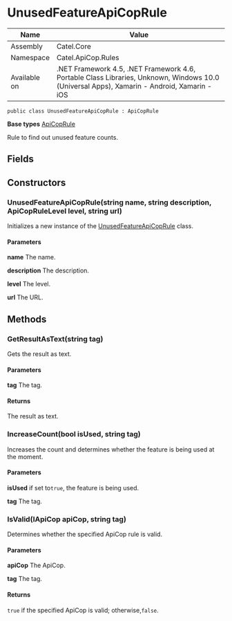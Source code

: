 

# UnusedFeatureApiCopRule

Name|Value
---|---
Assembly|Catel.Core
Namespace|Catel.ApiCop.Rules
Available on|.NET Framework 4.5, .NET Framework 4.6, Portable Class Libraries, Unknown, Windows 10.0 (Universal Apps), Xamarin - Android, Xamarin - iOS

```
public class UnusedFeatureApiCopRule : ApiCopRule
```

**Base types**
[ApiCopRule](/Catel.Core\Catel\ApiCop\ApiCopRule.md)


Rule to find out unused feature counts.



## Fields

## Constructors

### UnusedFeatureApiCopRule(string name, string description, ApiCopRuleLevel level, string url)

Initializes a new instance of the [UnusedFeatureApiCopRule](#) class.

#### Parameters

**name**
The name.

**description**
The description.

**level**
The level.

**url**
The URL.



## Methods

### GetResultAsText(string tag)

Gets the result as text.

#### Parameters

**tag**
The tag.

#### Returns

The result as text.



### IncreaseCount(bool isUsed, string tag)

Increases the count and determines whether the feature is being used at the moment.

#### Parameters

**isUsed**
if set to`true`, the feature is being used.

**tag**
The tag.



### IsValid(IApiCop apiCop, string tag)

Determines whether the specified ApiCop rule is valid.

#### Parameters

**apiCop**
The ApiCop.

**tag**
The tag.

#### Returns

`true` if the specified ApiCop is valid; otherwise,`false`.



